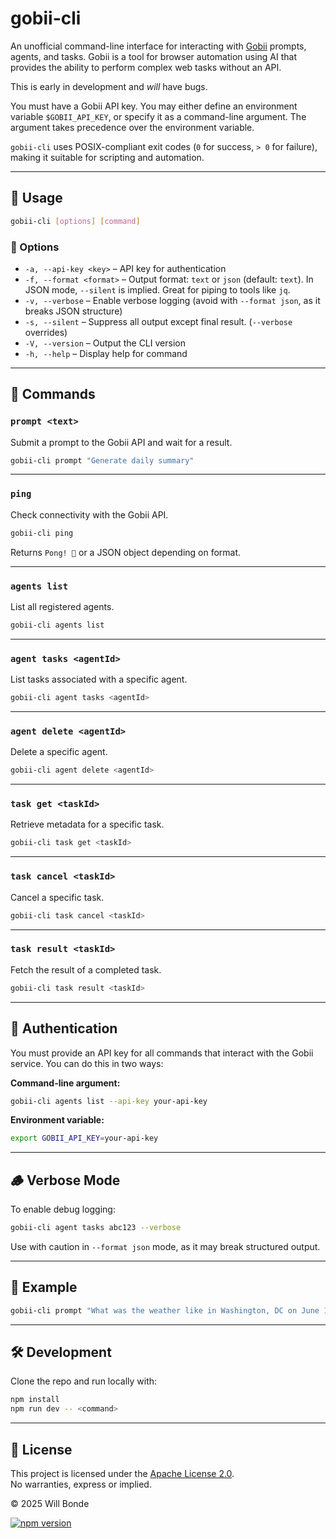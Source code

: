 # gobii-cli

An unofficial command-line interface for interacting with [Gobii](https://gobii.ai) prompts, agents, and tasks. Gobii is a tool for browser automation using AI that provides the ability to perform complex web tasks without an API.

This is early in development and *will* have bugs.

You must have a Gobii API key. You may either define an environment variable `$GOBII_API_KEY`, or specify it as a command-line argument. The argument takes precedence over the environment variable.

`gobii-cli` uses POSIX-compliant exit codes (`0` for success, `> 0` for failure), making it suitable for scripting and automation.

---

## 🚀 Usage

```bash
gobii-cli [options] [command]
```

### 🔧 Options

- `-a, --api-key <key>` – API key for authentication
- `-f, --format <format>` – Output format: `text` or `json` (default: `text`). In JSON mode, `--silent` is implied. Great for piping to tools like `jq`.
- `-v, --verbose` – Enable verbose logging (avoid with `--format json`, as it breaks JSON structure)
- `-s, --silent` – Suppress all output except final result. (`--verbose` overrides)
- `-V, --version` – Output the CLI version
- `-h, --help` – Display help for command

---

## 🧭 Commands

### `prompt <text>`

Submit a prompt to the Gobii API and wait for a result.

```bash
gobii-cli prompt "Generate daily summary"
```

---

### `ping`

Check connectivity with the Gobii API.

```bash
gobii-cli ping
```

Returns `Pong! 🤘` or a JSON object depending on format.

---

### `agents list`

List all registered agents.

```bash
gobii-cli agents list
```

---

### `agent tasks <agentId>`

List tasks associated with a specific agent.

```bash
gobii-cli agent tasks <agentId>
```

---

### `agent delete <agentId>`

Delete a specific agent.

```bash
gobii-cli agent delete <agentId>
```

---

### `task get <taskId>`

Retrieve metadata for a specific task.

```bash
gobii-cli task get <taskId>
```

---

### `task cancel <taskId>`

Cancel a specific task.

```bash
gobii-cli task cancel <taskId>
```

---

### `task result <taskId>`

Fetch the result of a completed task.

```bash
gobii-cli task result <taskId>
```

---

## 🔐 Authentication

You must provide an API key for all commands that interact with the Gobii service. You can do this in two ways:

**Command-line argument:**

```bash
gobii-cli agents list --api-key your-api-key
```

**Environment variable:**

```bash
export GOBII_API_KEY=your-api-key
```

---

## 🪵 Verbose Mode

To enable debug logging:

```bash
gobii-cli agent tasks abc123 --verbose
```

Use with caution in `--format json` mode, as it may break structured output.

---

## 🧪 Example

```bash
gobii-cli prompt "What was the weather like in Washington, DC on June 16, 2024?" --api-key abc123 --format json
```

---

## 🛠 Development

Clone the repo and run locally with:

```bash
npm install
npm run dev -- <command>
```

---

## 📝 License

This project is licensed under the [Apache License 2.0](LICENSE).  
No warranties, express or implied.

© 2025 Will Bonde

[![npm version](https://badge.fury.io/js/gobii-cli.svg)](https://www.npmjs.com/package/gobii-cli)
